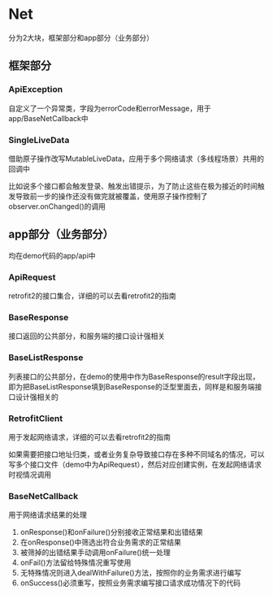 # Net
分为2大块，框架部分和app部分（业务部分）

## 框架部分

### ApiException
自定义了一个异常类，字段为errorCode和errorMessage，用于app/BaseNetCallback中

### SingleLiveData
借助原子操作改写MutableLiveData，应用于多个网络请求（多线程场景）共用的回调中

比如说多个接口都会触发登录、触发出错提示，为了防止这些在极为接近的时间触发导致前一步的操作还没有做完就被覆盖，使用原子操作控制了observer.onChanged()的调用

## app部分（业务部分）
均在demo代码的app/api中

### ApiRequest
retrofit2的接口集合，详细的可以去看retrofit2的指南

### BaseResponse
接口返回的公共部分，和服务端的接口设计强相关

### BaseListResponse
列表接口的公共部分，在demo的使用中作为BaseResponse的result字段出现，即为把BaseListResponse填到BaseResponse的泛型里面去，同样是和服务端接口设计强相关的

### RetrofitClient
用于发起网络请求，详细的可以去看retrofit2的指南

如果需要把接口地址归类，或者业务复杂导致接口存在多种不同域名的情况，可以写多个接口文件（demo中为ApiRequest），然后对应创建实例，在发起网络请求时视情况调用

### BaseNetCallback
用于网络请求结果的处理
1. onResponse()和onFailure()分别接收正常结果和出错结果
2. 在onResponse()中筛选出符合业务需求的正常结果
3. 被筛掉的出错结果手动调用onFailure()统一处理
4. onFail()方法留给特殊情况重写使用
5. 无特殊情况则进入dealWithFailure()方法，按照你的业务需求进行编写
6. onSuccess()必须重写，按照业务需求编写接口请求成功情况下的代码